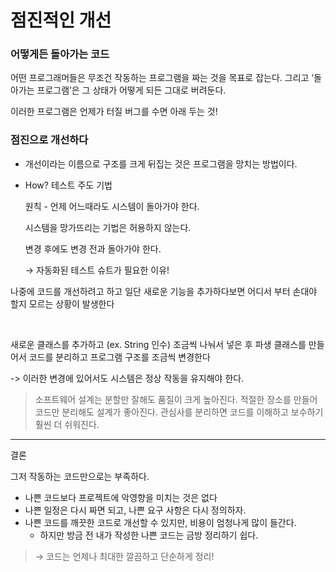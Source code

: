 # 점진적인 개선

### 어떻게든 돌아가는 코드

어떤 프로그래머들은 무조건 작동하는 프로그램을 짜는 것을 목표로 잡는다. 그리고 ‘돌아가는 프로그램’은 그 상태가 어떻게 되든 그대로 버려둔다.

이러한 프로그램은 언제가 터질 버그를 수면 아래 두는 것!

### 점진으로 개선하다

- 개선이라는 이름으로 구조를 크게 뒤집는 것은 프로그램을 망치는 방법이다.
- How? 테스트 주도 기법

  원칙 - 언제 어느때라도 시스템이 돌아가야 한다.

  시스템을 망가뜨리는 기법은 허용하지 않는다.

  변경 후에도 변경 전과 돌아가야 한다.

  → 자동화된 테스트 슈트가 필요한 이유!

나중에 코드를 개선하려고 하고 일단 새로운 기능을 추가하다보면 어디서 부터 손대야 할지 모르는 상황이 발생한다

<br>

새로운 클래스를 추가하고 (ex. String 인수) 조금씩 나눠서 넣은 후 파생 클래스를 만들어서 코드를 분리하고 프로그램 구조를 조금씩 변경한다

-> 이러한 변경에 있어서도 시스템은 정상 작동을 유지해야 한다.

> 소프트웨어 설계는 분할만 잘해도 품질이 크게 높아진다. 적절한 장소를 만들어 코드만 분리해도 설계가 좋아진다. 관심사를 분리하면 코드를 이해하고 보수하기 훨씬 더 쉬워진다.

---

결론

그저 작동하는 코드만으로는 부족하다.
- 나쁜 코드보다 프로젝트에 악영향을 미치는 것은 없다
- 나쁜 일정은 다시 짜면 되고, 나쁜 요구 사항은 다시 정의하자.
- 나쁜 코드를 깨끗한 코드로 개선할 수 있지만, 비용이 엄청나게 많이 들간다.
  - 하지만 방금 전 내가 작성한 나쁜 코드는 금방 정리하기 쉽다.

> → 코드는 언제나 최대한 깔끔하고 단순하게 정리!
